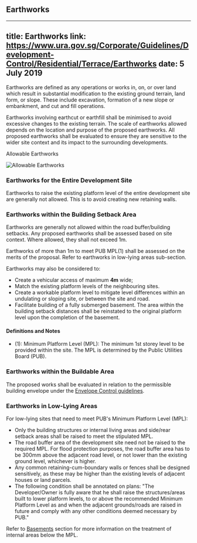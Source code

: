 
## Earthworks
---
title: Earthworks
link: https://www.ura.gov.sg/Corporate/Guidelines/Development-Control/Residential/Terrace/Earthworks
date: 5 July 2019
---

Earthworks are defined as any operations or works in, on, or over land which result in substantial modification to the existing ground terrain, land form, or slope. These include excavation, formation of a new slope or embankment, and cut and fill operations.

Earthworks involving earthcut or earthfill shall be minimised to avoid excessive changes to the existing terrain. The scale of earthworks allowed depends on the location and purpose of the proposed earthworks. All proposed earthworks shall be evaluated to ensure they are sensitive to the wider site context and its impact to the surrounding developments.

Allowable Earthworks

![Allowable Earthworks](https://www.ura.gov.sg/-/media/Corporate/Guidelines/Development-control/Landed-Housing/LHD08_Earthworks_Allowable_Earth_Cut.jpg?h=100%25&w=100%25)

### Earthworks for the Entire Development Site

Earthworks to raise the existing platform level of the entire development site are generally not allowed. This is to avoid creating new retaining walls.

### Earthworks within the Building Setback Area

Earthworks are generally not allowed within the road buffer/building setbacks. Any proposed earthworks shall be assessed based on site context. Where allowed, they shall not exceed 1m.

Earthworks of more than 1m to meet PUB MPL(1) shall be assessed on the merits of the proposal. Refer to earthworks in low-lying areas sub-section.

Earthworks may also be considered to:

- Create a vehicular access of maximum **4m** wide;
- Match the existing platform levels of the neighbouring sites.
- Create a workable platform level to mitigate level differences within an undulating or sloping site, or between the site and road.
- Facilitate building of a fully submerged basement. The area within the building setback distances shall be reinstated to the original platform level upon the completion of the basement.

#### Definitions and Notes

- (1): Minimum Platform Level (MPL): The minimum 1st storey level to be provided within the site. The MPL is determined by the Public Utilities Board (PUB).

### Earthworks within the Buildable Area

The proposed works shall be evaluated in relation to the permissible building envelope under the [Envelope Control guidelines](https://www.ura.gov.sg/Corporate/Guidelines/Development-Control/Residential/Terrace/EC).

### Earthworks in Low-Lying Areas

For low-lying sites that need to meet PUB's Minimum Platform Level (MPL):

- Only the building structures or internal living areas and side/rear setback areas shall be raised to meet the stipulated MPL.
- The road buffer area of the development site need not be raised to the required MPL. For flood protection purposes, the road buffer area has to be 300mm above the adjacent road level, or not lower than the existing ground level, whichever is higher.
- Any common retaining-cum-boundary walls or fences shall be designed sensitively, as these may be higher than the existing levels of adjacent houses or land parcels.
- The following condition shall be annotated on plans: "The Developer/Owner is fully aware that he shall raise the structures/areas built to lower platform levels, to or above the recommended Minimum Platform Level as and when the adjacent grounds/roads are raised in future and comply with any other conditions deemed necessary by PUB."

Refer to [Basements](https://www.ura.gov.sg/Corporate/Guidelines/Development-Control/Residential/Terrace/EC) section for more information on the treatment of internal areas below the MPL.

